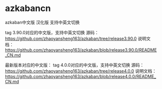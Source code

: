 # azkabancn
azkaban中文版 汉化版 支持中英文切换

tag 3.90.0对应的中文版，支持中英文切换
源码：https://github.com/zhaoyansheng163/azkaban/tree/release3.90.0
说明文档：https://github.com/zhaoyansheng163/azkaban/blob/release3.90.0/README_CN.md

最新版本对应的中文版：
tag 4.0.0对应的中文版，支持中英文切换
源码：https://github.com/zhaoyansheng163/azkaban/tree/release4.0.0
说明文档： https://github.com/zhaoyansheng163/azkaban/blob/release4.0.0/README_CN.md
